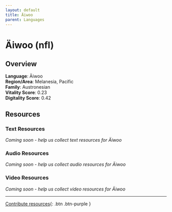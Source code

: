 ```yaml
---
layout: default
title: Äiwoo
parent: Languages
---
```


# Äiwoo (nfl)

## Overview

**Language**: Äiwoo  
**Region/Area**: Melanesia, Pacific  
**Family**: Austronesian  
**Vitality Score**: 0.23  
**Digitality Score**: 0.42  

## Resources

### Text Resources
*Coming soon - help us collect text resources for Äiwoo*

### Audio Resources
*Coming soon - help us collect audio resources for Äiwoo*

### Video Resources
*Coming soon - help us collect video resources for Äiwoo*

---

[Contribute resources](https://fairtrain.github.io/){: .btn .btn-purple }
